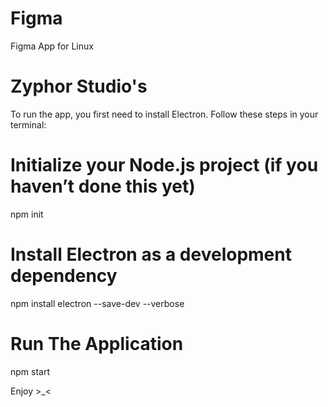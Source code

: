 # Figma
Figma App for Linux

# Zyphor Studio's
To run the app, you first need to install Electron. Follow these steps in your terminal:

# Initialize your Node.js project (if you haven’t done this yet)
npm init

# Install Electron as a development dependency
npm install electron --save-dev --verbose

# Run The Application
npm start

Enjoy >_<
